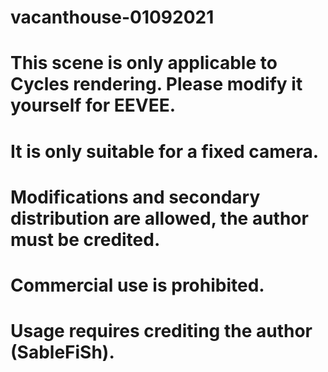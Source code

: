 # vacanthouse-01092021
# This scene is only applicable to Cycles rendering. Please modify it yourself for EEVEE.
# It is only suitable for a fixed camera.
# Modifications and secondary distribution are allowed, the author must be credited.
# Commercial use is prohibited.
# Usage requires crediting the author (SableFiSh).